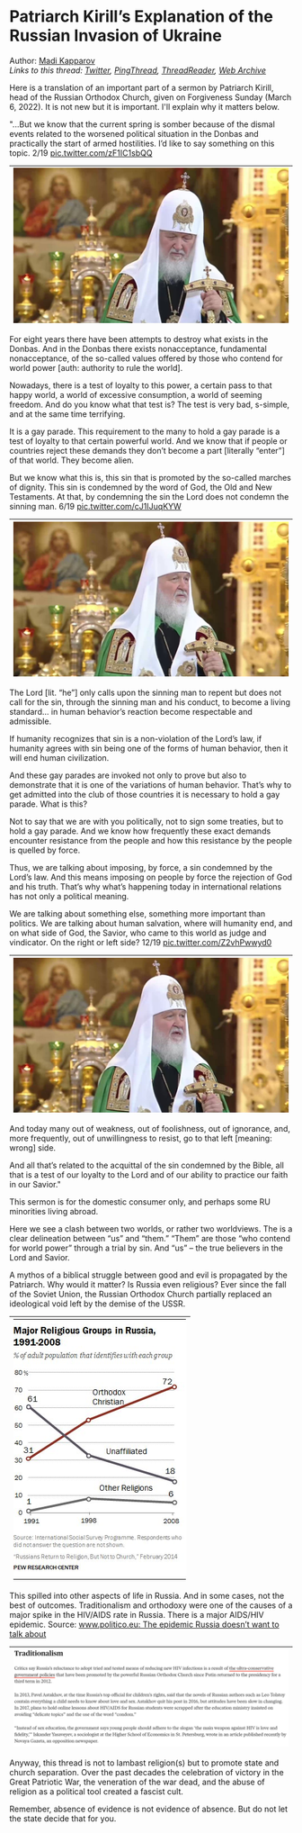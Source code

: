 # Patriarch Kirill’s Explanation of the Russian Invasion of Ukraine

Author: [Madi Kapparov](https://twitter.com/MuKappa)  
*Links to this thread: [Twitter](https://twitter.com/MuKappa/status/1528983639874314240), [PingThread](https://pingthread.com/thread/1528983639874314240), [ThreadReader](https://threadreaderapp.com/thread/1528983639874314240.html), [Web Archive](https://web.archive.org/web/*/https://twitter.com/MuKappa/status/1528983639874314240)*

Here is a translation of an important part of a sermon by Patriarch Kirill, head of the Russian Orthodox Church, given on Forgiveness Sunday (March 6, 2022). It is not new but it is important. I'll explain why it matters below.

"...But we know that the current spring is somber because of the dismal events related to the worsened political situation in the Donbas and practically the start of armed hostilities. I’d like to say something on this topic. 2/19 [pic.twitter.com/zF1IC1sbQQ](https://twitter.com/MuKappa/status/1528983695947972608/video/1)

| [![](/media/1528985861152546816/7_1528973826217975808/preview.jpg)](/media/1528985861152546816/7_1528973826217975808/XOFa3ZM4p_X5ybUI.mp4) |
| :-: |

For eight years there have been attempts to destroy what exists in the Donbas. And in the Donbas there exists nonacceptance, fundamental nonacceptance, of the so-called values offered by those who contend for world power [auth: authority to rule the world].

Nowadays, there is a test of loyalty to this power, a certain pass to that happy world, a world of excessive consumption, a world of seeming freedom. And do you know what that test is? The test is very bad, s-simple, and at the same time terrifying.

It is a gay parade. This requirement to the many to hold a gay parade is a test of loyalty to that certain powerful world. And we know that if people or countries reject these demands they don’t become a part [literally “enter”] of that world. They become alien.

But we know what this is, this sin that is promoted by the so-called marches of dignity. This sin is condemned by the word of God, the Old and New Testaments. At that, by condemning the sin the Lord does not condemn the sinning man. 6/19 [pic.twitter.com/cJ1IJuqKYW](https://twitter.com/MuKappa/status/1528983736477528064/video/1)

| [![](/media/1528985861152546816/7_1528974190564495361/preview.jpg)](/media/1528985861152546816/7_1528974190564495361/fVD7qPT-2z75S0tP.mp4) |
| :-: |

The Lord [lit. “he”] only calls upon the sinning man to repent but does not call for the sin, through the sinning man and his conduct, to become a living standard… in human behavior’s reaction become respectable and admissible.

If humanity recognizes that sin is a non-violation of the Lord’s law, if humanity agrees with sin being one of the forms of human behavior, then it will end human civilization.

And these gay parades are invoked not only to prove but also to demonstrate that it is one of the variations of human behavior. That’s why to get admitted into the club of those countries it is necessary to hold a gay parade. What is this?

Not to say that we are with you politically, not to sign some treaties, but to hold a gay parade. And we know how frequently these exact demands encounter resistance from the people and how this resistance by the people is quelled by force.

Thus, we are talking about imposing, by force, a sin condemned by the Lord’s law. And this means imposing on people by force the rejection of God and his truth. That’s why what’s happening today in international relations has not only a political meaning.

We are talking about something else, something more important than politics. We are talking about human salvation, where will humanity end, and on what side of God, the Savior, who came to this world as judge and vindicator. On the right or left side? 12/19 [pic.twitter.com/Z2vhPwwyd0](https://twitter.com/MuKappa/status/1528983781180334080/video/1)

| [![](/media/1528985861152546816/7_1528974913801007104/preview.jpg)](/media/1528985861152546816/7_1528974913801007104/UIlq0Lg9TZ28WGpP.mp4) |
| :-: |

And today many out of weakness, out of foolishness, out of ignorance, and, more frequently, out of unwillingness to resist, go to that left [meaning: wrong] side.

And all that’s related to the acquittal of the sin condemned by the Bible, all that is a test of our loyalty to the Lord and of our ability to practice our faith in our Savior."

This sermon is for the domestic consumer only, and perhaps some RU minorities living abroad.

Here we see a clash between two worlds, or rather two worldviews. The is a clear delineation between “us” and “them.” “Them” are those “who contend for world power” through a trial by sin. And “us” – the true believers in the Lord and Savior.

A mythos of a biblical struggle between good and evil is propagated by the Patriarch. Why would it matter? Is Russia even religious? Ever since the fall of the Soviet Union, the Russian Orthodox Church partially replaced an ideological void left by the demise of the USSR.

| [![](/media/1528985861152546816/3_1528978571972198400.jpg)](/media/1528985861152546816/3_1528978571972198400.jpg) |
| :-: |

This spilled into other aspects of life in Russia. And in some cases, not the best of outcomes. Traditionalism and orthodoxy were one of the causes of a major spike in the HIV/AIDS rate in Russia. There is a major AIDS/HIV epidemic. Source: [www.politico.eu: The epidemic Russia doesn’t want to talk about](https://www.politico.eu/article/everything-you-wanted-to-know-about-aids-in-russia-but-putin-was-afraid-to-ask/)

| [![](/media/1528985861152546816/3_1528980249974824963.png)](/media/1528985861152546816/3_1528980249974824963.png) |
| :-: |

Anyway, this thread is not to lambast religion(s) but to promote state and church separation. Over the past decades the celebration of victory in the Great Patriotic War, the veneration of the war dead, and the abuse of religion as a political tool created a fascist cult.

Remember, absence of evidence is not evidence of absence. But do not let the state decide that for you.
